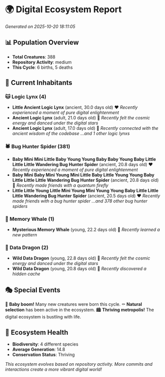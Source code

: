 # 🌍 Digital Ecosystem Report
*Generated on 2025-10-20 18:11:05*

## 📊 Population Overview
- **Total Creatures**: 388
- **Repository Activity**: medium
- **This Cycle**: 6 births, 5 deaths

## 👥 Current Inhabitants

### 🐱 Logic Lynx (4)
- **Little Ancient Logic Lynx** (ancient, 30.0 days old) ❤️
  *Recently experienced a moment of pure digital enlightenment*
- **Ancient Logic Lynx** (adult, 21.0 days old) 💛
  *Recently felt the cosmic energy and danced under the digital stars*
- **Ancient Logic Lynx** (adult, 17.0 days old) 💚
  *Recently connected with the ancient wisdom of the codebase*
  *...and 1 other logic lynxs*

### 🕷️ Bug Hunter Spider (381)
- **Baby Mini Mini Little Baby Young Young Baby Baby Young Baby Little Little Little Wandering Bug Hunter Spider** (ancient, 20.8 days old) ❤️
  *Recently experienced a moment of pure digital enlightenment*
- **Baby Mini Baby Mini Young Mini Little Baby Little Young Young Baby Little Little Little Wandering Bug Hunter Spider** (ancient, 20.8 days old) 💛
  *Recently made friends with a quantum firefly*
- **Little Little Young Little Mini Young Mini Young Young Baby Little Little Little Wandering Bug Hunter Spider** (ancient, 20.5 days old) ❤️
  *Recently made friends with a bug hunter spider*
  *...and 378 other bug hunter spiders*

### 🐋 Memory Whale (1)
- **Mysterious Memory Whale** (young, 22.2 days old) 💚
  *Recently learned a new pattern*

### 🐉 Data Dragon (2)
- **Wild Data Dragon** (young, 22.8 days old) 💚
  *Recently felt the cosmic energy and danced under the digital stars*
- **Wild Data Dragon** (young, 20.8 days old) 💛
  *Recently discovered a hidden cache*

## 🎭 Special Events

🎉 **Baby boom!** Many new creatures were born this cycle.
⚰️ **Natural selection** has been active in the ecosystem.
🏙️ **Thriving metropolis!** The digital ecosystem is bustling with life.

## 🔬 Ecosystem Health
- **Biodiversity**: 4 different species
- **Average Generation**: 14.8
- **Conservation Status**: Thriving

*This ecosystem evolves based on repository activity. More commits and interactions create a more vibrant digital world!*
